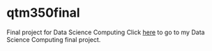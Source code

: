 # qtm350final
Final project for Data Science Computing
Click [here](http://qtmfinalamazontranscribe.com.s3-website-us-east-1.amazonaws.com/) to go to my Data Science Computing final project. 
